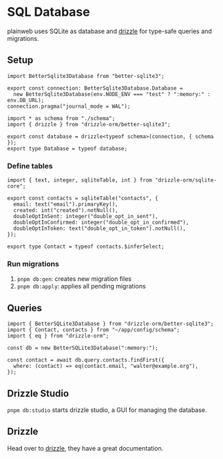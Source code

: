 # SQL Database

plainweb uses SQLite as database and [drizzle](https://orm.drizzle.team/docs/overview) for type-safe queries and migrations.

## Setup

```tsx
import BetterSqlite3Database from "better-sqlite3";

export const connection: BetterSqlite3Database.Database =
  new BetterSqlite3Database(env.NODE_ENV === "test" ? ":memory:" : env.DB_URL);
connection.pragma("journal_mode = WAL");
```

```tsx
import * as schema from "./schema";
import { drizzle } from "drizzle-orm/better-sqlite3";

export const database = drizzle<typeof schema>(connection, { schema });
export type Database = typeof database;
```

### Define tables

```tsx
import { text, integer, sqliteTable, int } from "drizzle-orm/sqlite-core";

export const contacts = sqliteTable("contacts", {
  email: text("email").primaryKey(),
  created: int("created").notNull(),
  doubleOptInSent: integer("double_opt_in_sent"),
  doubleOptInConfirmed: integer("double_opt_in_confirmed"),
  doubleOptInToken: text("double_opt_in_token").notNull(),
});

export type Contact = typeof contacts.$inferSelect;
```

### Run migrations

1. `pnpm db:gen`: creates new migration files
2. `pnpm db:apply`: applies all pending migrations

## Queries

```tsx
import { BetterSQLite3Database } from "drizzle-orm/better-sqlite3";
import { Contact, contacts } from "~/app/config/schema";
import { eq } from "drizzle-orm";

const db = new BetterSQLite3Database(":memory:");

const contact = await db.query.contacts.findFirst({
  where: (contact) => eq(contact.email, "walter@example.org"),
});
```

## Drizzle Studio

`pnpm db:studio` starts drizzle studio, a GUI for managing the database.

## Drizzle

Head over to [drizzle](https://orm.drizzle.team/docs/overview), they have a great documentation.
